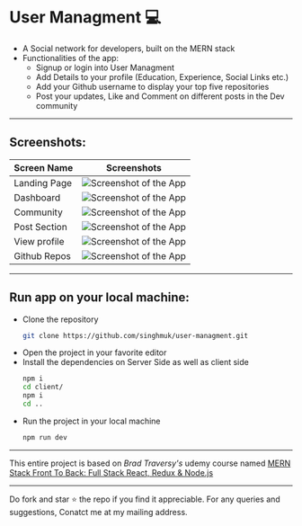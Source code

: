 # User Managment ‎‍💻
- A Social network for developers, built on the MERN stack
- Functionalities of the app:
    - Signup or login into User Managment
    - Add Details to your profile (Education, Experience, Social Links etc.)
    - Add your Github username to display your top five repositories
    - Post your updates, Like and Comment on different posts in the Dev community

***

## Screenshots:
|Screen Name | Screenshots |
|---|--|
|Landing Page|<img src='./screenshots/ss1.png' alt='Screenshot of the App'>|
|Dashboard|<img src='./screenshots/ss2.png' alt='Screenshot of the App'>|
|Community|<img src='./screenshots/ss3.png' alt='Screenshot of the App'>|
|Post Section|<img src='./screenshots/ss4.png' alt='Screenshot of the App'>|
|View profile|<img src='./screenshots/ss5.png' alt='Screenshot of the App'>|
|Github Repos|<img src='./screenshots/ss6.png' alt='Screenshot of the App'>|


***
## Run app on your local machine:
- Clone the repository 
    ```bash
    git clone https://github.com/singhmuk/user-managment.git
    ```
- Open the project in your favorite editor 
- Install the dependencies on Server Side as well as client side
    ```bash
    npm i
    cd client/
    npm i
    cd ..
     ```
- Run the project in your local machine
    ```bash
    npm run dev
    ```
***
This entire project is based on _Brad Traversy's_ udemy course named [MERN Stack Front To Back: Full Stack React, Redux & Node.js](https://www.udemy.com/course/mern-stack-front-to-back/)
***
Do fork and star ⭐ the repo if you find it appreciable. For any queries and suggestions, Conatct me at my mailing address.